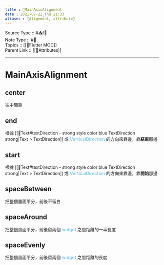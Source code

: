 ```yaml
---
title : 🍃MainAxisAlignment
date : 2021-07-22_Thu 21:33
aliases : [Alignment, attribute]
---
```

Source Type :: #📥/💭 <br>
Note Type :: #📝 <br>
Topics :: [[🍃Flutter MOC]]<br>
Parent Link :: [[🍃Attributes]]<br>

---
# MainAxisAlignment
## center
往中間靠

## end
根據 [[🍃Text#textDirection - strong style color blue TextDirection strong|Text > TextDirection]] 或 <strong style="color:skyblue">VerticalDirection</strong> 的方向來靠邊，靠**結束**那邊

## start
根據 [[🍃Text#textDirection - strong style color blue TextDirection strong|Text > TextDirection]] 或 <strong style="color:skyblue">VerticalDirection</strong> 的方向來靠邊，靠**開始**那邊

## spaceBetween
把整個畫面平分，前後不留白

## spaceAround
把整個畫面平分，前後留兩個 <strong style="color:skyblue">widget</strong> 之間距離的一半長度

## spaceEvenly
把整個畫面平分，前後留兩個 <strong style="color:skyblue">widget</strong> 之間距離的長度